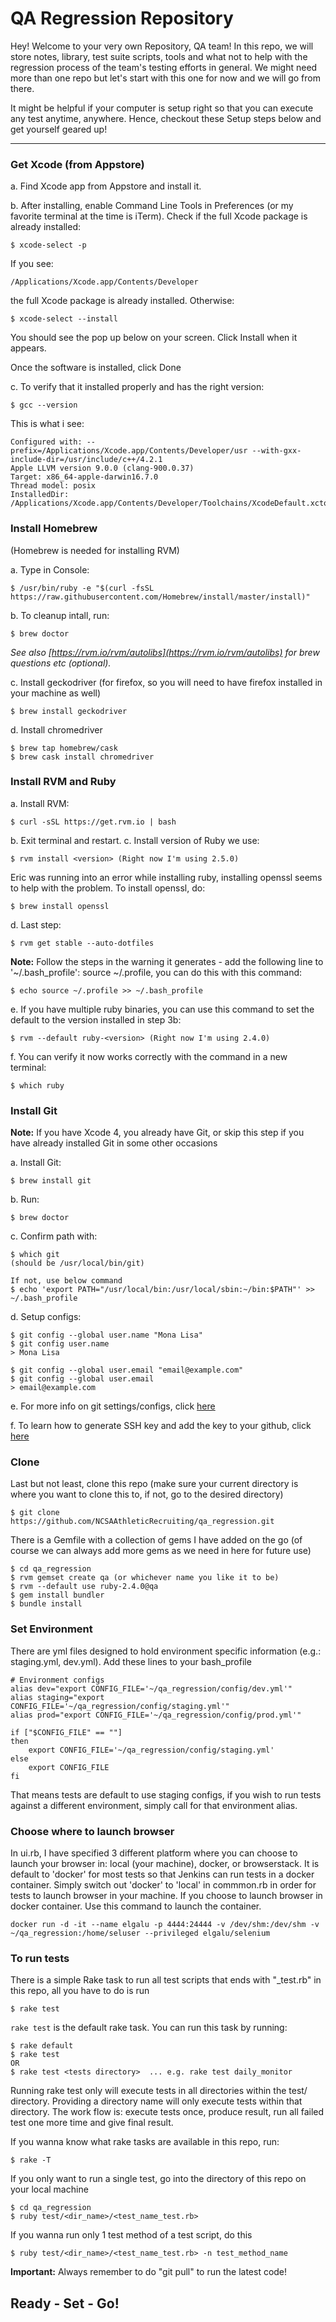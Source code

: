 # QA Regression Repository


Hey! Welcome to your very own Repository, QA team! In this repo, we will store notes, library, test suite scripts, tools and what not to help with the regression process of the team's testing efforts in general. We might need more than one repo but let's start with this one for now and we will go from there.

It might be helpful if your computer is setup right so that you can execute any test anytime, anywhere. Hence, checkout these Setup steps below and get yourself geared up!

----------

### Get Xcode (from Appstore)
a. Find Xcode app from Appstore and install it.

b. After installing, enable Command Line Tools in Preferences (or my favorite terminal at the time is iTerm). Check if the full Xcode package is already installed:

    $ xcode-select -p

If you see:

    /Applications/Xcode.app/Contents/Developer

the full Xcode package is already installed. Otherwise:

    $ xcode-select --install

You should see the pop up below on your screen. Click Install when it appears.

Once the software is installed, click Done

c. To verify that it installed properly and has the right version:

    $ gcc --version

This is what i see:

    Configured with: --prefix=/Applications/Xcode.app/Contents/Developer/usr --with-gxx-include-dir=/usr/include/c++/4.2.1
    Apple LLVM version 9.0.0 (clang-900.0.37)
    Target: x86_64-apple-darwin16.7.0
    Thread model: posix
    InstalledDir: /Applications/Xcode.app/Contents/Developer/Toolchains/XcodeDefault.xctoolchain/usr/bin

### Install Homebrew
(Homebrew is needed for installing RVM)

a. Type in Console:

    $ /usr/bin/ruby -e "$(curl -fsSL https://raw.githubusercontent.com/Homebrew/install/master/install)"

b. To cleanup intall, run:

    $ brew doctor

 _See also [https://rvm.io/rvm/autolibs](https://rvm.io/rvm/autolibs) for brew questions etc (optional)._

c. Install geckodriver (for firefox, so you will need to have firefox installed in your machine as well)

    $ brew install geckodriver

d. Install chromedriver

    $ brew tap homebrew/cask
    $ brew cask install chromedriver


### Install RVM and Ruby
a. Install RVM:

    $ curl -sSL https://get.rvm.io | bash

b. Exit terminal and restart.
c. Install version of Ruby we use:

    $ rvm install <version> (Right now I'm using 2.5.0)

Eric was running into an error while installing ruby, installing openssl seems to help with the problem. To install openssl, do:

    $ brew install openssl

d. Last step:

    $ rvm get stable --auto-dotfiles

**Note:** Follow the steps in the warning it generates - add the following line to '~/.bash_profile': source ~/.profile, you can do this with this command:

    $ echo source ~/.profile >> ~/.bash_profile

e. If you have multiple ruby binaries, you can use this command to set the default to the version installed in step 3b:

    $ rvm --default ruby-<version> (Right now I'm using 2.4.0)

f. You can verify it now works correctly with the command in a new terminal:

    $ which ruby

### Install Git
**Note:** If you have Xcode 4, you already have Git, or skip this step if you have already installed Git in some other occasions

a. Install Git:

    $ brew install git

b. Run:

    $ brew doctor

c. Confirm path with:

    $ which git
    (should be /usr/local/bin/git)

    If not, use below command
    $ echo 'export PATH="/usr/local/bin:/usr/local/sbin:~/bin:$PATH"' >> ~/.bash_profile

d. Setup configs:

    $ git config --global user.name "Mona Lisa"
    $ git config user.name
    > Mona Lisa

    $ git config --global user.email "email@example.com"
    $ git config --global user.email
    > email@example.com


e. For more info on git settings/configs, click [here](https://help.github.com/articles/setting-your-username-in-git/)

f. To learn how to generate SSH key and add the key to your github, click [here](https://help.github.com/articles/connecting-to-github-with-ssh/)

### Clone
Last but not least, clone this repo (make sure your current directory is where you want to clone this to, if not, go to the desired directory)

    $ git clone https://github.com/NCSAAthleticRecruiting/qa_regression.git

There is a Gemfile with a collection of gems I have added on the go (of course we can always add more gems as we need in here for future use)

    $ cd qa_regression
    $ rvm gemset create qa (or whichever name you like it to be)
    $ rvm --default use ruby-2.4.0@qa
    $ gem install bundler
    $ bundle install

### Set Environment
There are yml files designed to hold environment specific information (e.g.: staging.yml, dev.yml). Add these lines to your bash_profile

    # Environment configs
    alias dev="export CONFIG_FILE='~/qa_regression/config/dev.yml'"
    alias staging="export CONFIG_FILE='~/qa_regression/config/staging.yml'"
    alias prod="export CONFIG_FILE='~/qa_regression/config/prod.yml'"

    if ["$CONFIG_FILE" == ""]
	then
		export CONFIG_FILE='~/qa_regression/config/staging.yml'
    else
	    export CONFIG_FILE
    fi

That means tests are default to use staging configs, if you wish to run tests against a different environment, simply call for that environment alias.

### Choose where to launch browser
In ui.rb, I have specified 3 different platform where you can choose to launch your browser in: local (your machine), docker, or browserstack. It is default to 'docker' for most tests so that Jenkins can run tests in a docker container. Simply switch out 'docker' to 'local' in commmon.rb in order for tests to launch browser in your machine. If you choose to launch browser in docker container. Use this command to launch the container.

    docker run -d -it --name elgalu -p 4444:24444 -v /dev/shm:/dev/shm -v ~/qa_regression:/home/seluser --privileged elgalu/selenium

### To run tests
There is a simple Rake task to run all test scripts that ends with "_test.rb" in this repo, all you have to do is run

    $ rake test

`rake test` is the default rake task. You can run this task by running:

    $ rake default
    $ rake test
    OR
    $ rake test <tests directory>  ... e.g. rake test daily_monitor

Running rake test only will execute tests in all directories within the test/ directory. Providing a directory name will only execute tests within that directory. The work flow is: execute tests once, produce result, run all failed test one more time and give final result.

If you wanna know what rake tasks are available in this repo, run:

    $ rake -T

If you only want to run a single test, go into the directory of this repo on your local machine

    $ cd qa_regression
    $ ruby test/<dir_name>/<test_name_test.rb>

If you wanna run only 1 test method of a test script, do this

    $ ruby test/<dir_name>/<test_name_test.rb> -n test_method_name

**Important:** Always remember to do "git pull" to run the latest code!

## Ready - Set - Go!
